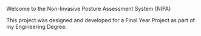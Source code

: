 Welcome to the Non-Invasive Posture Assessment System (NIPA)

This project was designed and developed for a Final Year Project as part of my Engineering Degree.